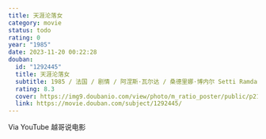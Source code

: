 ```yaml
---
title: 天涯沦落女
category: movie
status: todo
rating: 0
year: "1985"
date: 2023-11-20 00:22:28
douban:
  id: "1292445"
  title: 天涯沦落女
  subtitle: 1985 / 法国 / 剧情 / 阿涅斯·瓦尔达 / 桑德里娜·博内尔 Setti Ramdane
  rating: 8.3
  cover: https://img9.doubanio.com/view/photo/m_ratio_poster/public/p2188708884.jpg
  link: https://movie.douban.com/subject/1292445/
---
```


Via YouTube 越哥说电影
